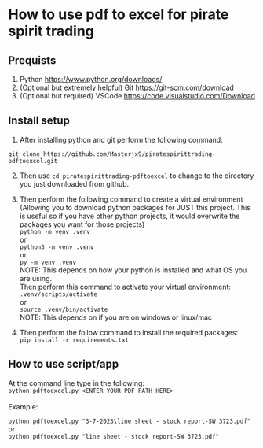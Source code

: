 # How to use pdf to excel for pirate spirit trading

## Prequists 
1. Python https://www.python.org/downloads/
2. (Optional but extremely helpful) Git https://git-scm.com/download
3. (Optional but required) VSCode https://code.visualstudio.com/Download

## Install setup
1. After installing python and git perform the following command: 

```git clone https://github.com/Masterjx9/piratespirittrading-pdftoexcel.git```

2. Then use `cd piratespirittrading-pdftoexcel` to change to the directory you just downloaded from github.

3. Then perform the following command to create a virtual environment (Allowing you to download python packages for JUST this project. This is useful so if you have other python projects, it would overwrite the packages you want for those projects) <br>
```python -m venv .venv``` <br>
or <br>
```python3 -m venv .venv``` <br>
or <br>
```py -m venv .venv``` <br>
NOTE: This depends on how your python is installed and what OS you are using. <br>
Then perform this command to activate your virtual environment: <br>
```.venv/scripts/activate``` <br>
or <br>
```source .venv/bin/activate``` <br>
NOTE: This depends on if you are on windows or linux/mac

4. Then perform the follow command to install the required packages: <br>
```pip install -r requirements.txt```

## How to use script/app
At the command line type in the following: <br>
```python pdftoexcel.py <ENTER YOUR PDF PATH HERE>``` <br>
<br>
Example: <br>

```python pdftoexcel.py "3-7-2023\line sheet - stock report-SW 3723.pdf"``` <br> or <br>
```python pdftoexcel.py "line sheet - stock report-SW 3723.pdf"```
